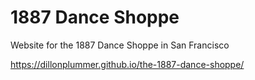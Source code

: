 # 1887 Dance Shoppe
Website for the 1887 Dance Shoppe in San Francisco

https://dillonplummer.github.io/the-1887-dance-shoppe/
